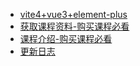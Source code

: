 - [vite4+vue3+element-plus](/README.md)
- [获取课程资料-购买课程必看](/course-install-xuelang.md)
- [课程介绍-购买课程必看](/course-introduce.md)
- [更新日志](/CHANGELOG.md)
